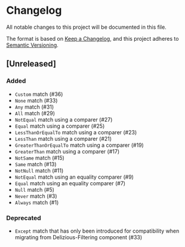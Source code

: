 # Changelog
All notable changes to this project will be documented in this file.

The format is based on [Keep a Changelog](https://keepachangelog.com/en/1.0.0/),
and this project adheres to [Semantic Versioning](https://semver.org/spec/v2.0.0.html).

## [Unreleased]
### Added
- `Custom` match (#36)
- `None` match (#33)
- `Any` match (#31)
- `All` match (#29)
- `NotEqual` match using a comparer (#27)
- `Equal` match using a comparer (#25)
- `LessThanOrEqualTo` match using a comparer (#23)
- `LessThan` match using a comparer (#21)
- `GreaterThanOrEqualTo` match using a comparer (#19)
- `GreaterThan` match using a comparer (#17)
- `NotSame` match (#15)
- `Same` match (#13)
- `NotNull` match (#11)
- `NotEqual` match using an equality comparer (#9)
- `Equal` match using an equality comparer (#7)
- `Null` match (#5)
- `Never` match (#3)
- `Always` match (#1)

### Deprecated
- `Except` match that has only been introduced for compatibility when migrating from Delizious-Filtering component (#33)
